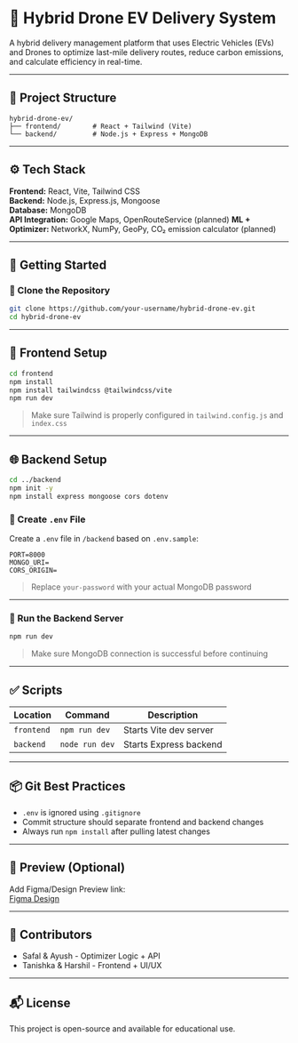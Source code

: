 
# 🚀 Hybrid Drone EV Delivery System

A hybrid delivery management platform that uses Electric Vehicles (EVs) and Drones to optimize last-mile delivery routes, reduce carbon emissions, and calculate efficiency in real-time.

---

## 📁 Project Structure

```
hybrid-drone-ev/
├── frontend/        # React + Tailwind (Vite)
└── backend/         # Node.js + Express + MongoDB
```

---

## ⚙️ Tech Stack

**Frontend:** React, Vite, Tailwind CSS  
**Backend:** Node.js, Express.js, Mongoose  
**Database:** MongoDB  
**API Integration:** Google Maps, OpenRouteService (planned)
**ML + Optimizer:** NetworkX, NumPy, GeoPy, CO₂ emission calculator (planned)

---

## 🚀 Getting Started

### 🔧 Clone the Repository

```bash
git clone https://github.com/your-username/hybrid-drone-ev.git
cd hybrid-drone-ev
```

---

## 🔮 Frontend Setup

```bash
cd frontend
npm install
npm install tailwindcss @tailwindcss/vite
npm run dev
```

> Make sure Tailwind is properly configured in `tailwind.config.js` and `index.css`

---

## 🌐 Backend Setup

```bash
cd ../backend
npm init -y
npm install express mongoose cors dotenv
```

### 📄 Create `.env` File

Create a `.env` file in `/backend` based on `.env.sample`:

```
PORT=8000
MONGO_URI=
CORS_ORIGIN=
```

> Replace `your-password` with your actual MongoDB password

---

### 🔁 Run the Backend Server

```bash
npm run dev
```

> Make sure MongoDB connection is successful before continuing

---

## ✅ Scripts

| Location  | Command       | Description                   |
|-----------|----------------|-------------------------------|
| `frontend` | `npm run dev`  | Starts Vite dev server        |
| `backend`  | `node run dev`  | Starts Express backend        |

---

## 📦 Git Best Practices

- `.env` is ignored using `.gitignore`
- Commit structure should separate frontend and backend changes
- Always run `npm install` after pulling latest changes

---

## 📸 Preview (Optional)

Add Figma/Design Preview link:  
[Figma Design](https://www.figma.com/design/gZnWW6CSJ91qvq0y7tPmSm/Untitled?node-id=0-1&p=f&t=IJUCLQRzIqN4bcZd-0)

---

## 🧠 Contributors

- Safal & Ayush - Optimizer Logic + API  
- Tanishka & Harshil - Frontend + UI/UX

---

## 📬 License

This project is open-source and available for educational use.
